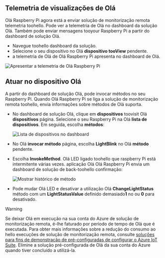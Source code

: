 ## <a name="view-hello-telemetry"></a>Telemetria de visualizações de Olá

Olá Raspberry Pi agora está a enviar solução de monitorização remota telemetria toohello. Pode ver a telemetria de Olá no dashboard da solução Olá. Também pode enviar mensagens tooyour Raspberry Pi a partir do dashboard de solução Olá.

- Navegue toohello dashboard da solução.
- Selecione o seu dispositivo no Olá **dispositivo tooView** pendente.
- a telemetria de Olá de Olá Raspberry Pi apresenta no dashboard de Olá.

![Apresentar a telemetria de Olá Raspberry Pi][img-telemetry-display]

## <a name="act-on-hello-device"></a>Atuar no dispositivo Olá

A partir do dashboard de solução Olá, pode invocar métodos no seu Raspberry Pi. Quando Olá Raspberry Pi se liga a solução de monitorização remota toohello, envia informações sobre métodos de Olá suporta.

- No dashboard de solução Olá, clique em **dispositivos** toovisit Olá **dispositivos** página. Selecione o seu Raspberry Pi na Olá **lista de dispositivos**. Em seguida, escolha **métodos**:

    ![Lista de dispositivos no dashboard][img-list-devices]

- No Olá **invocar método** página, escolha **LightBlink** no Olá **método** pendente.

- Escolha **InvokeMethod**. Olá LED ligado toohello que raspberry Pi está intermitente várias vezes. aplicação Olá Olá Raspberry Pi envia um dashboard de solução de back-toohello confirmação:

    ![Mostrar histórico de método][img-method-history]

- Pode mudar Olá LED e desativar a utilização Olá **ChangeLightStatus** método com um **LightStatusValue** definido demasiado**1** no ou **0** para desativado.

> [!WARNING]
> Se deixar Olá em execução na sua conta do Azure de solução de monitorização remota, é-lhe faturado por período de tempo de Olá que é executada. Para obter mais informações sobre a redução do consumo ao hello execuções de solução de monitorização remota, consulte [soluções para fins de demonstração de pré-configuradas de configurar o Azure IoT Suite][lnk-demo-config]. Elimine a solução pré-configurada de Olá da sua conta do Azure quando tiver concluído a utilizá-la.


[img-telemetry-display]: media/iot-suite-raspberry-pi-kit-view-telemetry/telemetry.png
[img-list-devices]: media/iot-suite-raspberry-pi-kit-view-telemetry/listdevices.png
[img-method-history]: media/iot-suite-raspberry-pi-kit-view-telemetry/methodhistory.png

[lnk-demo-config]: https://github.com/Azure/azure-iot-remote-monitoring/blob/master/Docs/configure-preconfigured-demo.md
